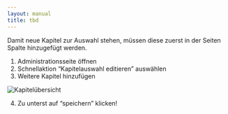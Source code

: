 ```yaml
---
layout: manual
title: tbd
---
```


Damit neue Kapitel zur Auswahl stehen, müssen diese zuerst in der Seiten Spalte hinzugefügt werden.

1. Administrationsseite öffnen
2. Schnellaktion “Kapitelauswahl editieren” auswählen
3. Weitere Kapitel hinzufügen

![Kapitelübersicht](/docs/assets/images/beeConnect/beeConnect-easyINFO-Kapitel%C3%BCbersicht.png)

4. Zu unterst auf “speichern” klicken!